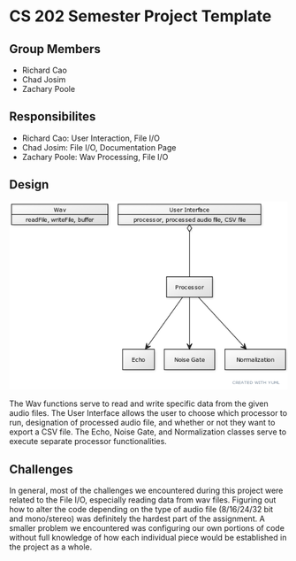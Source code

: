# CS 202 Semester Project Template

## Group Members
- Richard Cao
- Chad Josim
- Zachary Poole

## Responsibilites
- Richard Cao: User Interaction, File I/O
- Chad Josim: File I/O, Documentation Page
- Zachary Poole: Wav Processing, File I/O

## Design

![UML Diagram](pt11-uml.png)

The Wav functions serve to read and write specific data from the given audio files. The User Interface allows the user to choose which processor to run, designation of processed audio file, and whether or not they want to export a CSV file. The Echo, Noise Gate, and Normalization classes serve to execute separate processor functionalities.

## Challenges
In general, most of the challenges we encountered during this project were related to the File I/O, especially reading data from wav files. Figuring out how to alter the code depending on the type of audio file (8/16/24/32 bit and mono/stereo) was definitely the hardest part of the assignment. A smaller problem we encountered was configuring our own portions of code without full knowledge of how each individual piece would be established in the project as a whole.




